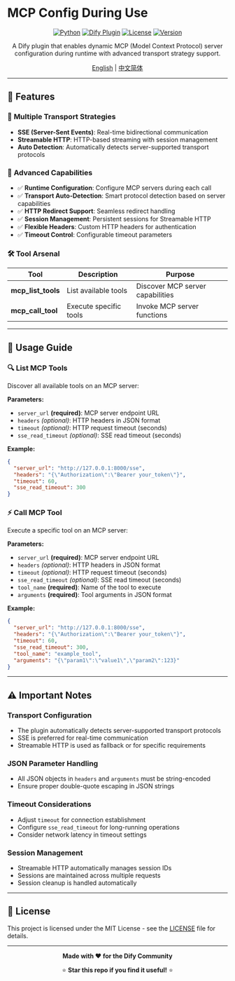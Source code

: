 # MCP Config During Use

<div align="center">

[![Python](https://img.shields.io/badge/Python-3.12+-blue.svg)](https://python.org)
[![Dify Plugin](https://img.shields.io/badge/Dify-Plugin-green.svg)](https://dify.ai)
[![License](https://img.shields.io/badge/License-MIT-yellow.svg)](LICENSE)
[![Version](https://img.shields.io/badge/Version-1.0.0-red.svg)](https://github.com/your-repo/releases)

A Dify plugin that enables dynamic MCP (Model Context Protocol) server configuration during runtime with advanced transport strategy support.

[English](#english) | [中文简体](README_zh.md)

</div>

---

## 🚀 Features

### 🔄 **Multiple Transport Strategies**
- **SSE (Server-Sent Events)**: Real-time bidirectional communication
- **Streamable HTTP**: HTTP-based streaming with session management
- **Auto Detection**: Automatically detects server-supported transport protocols

### 🔧 **Advanced Capabilities**
- ✅ **Runtime Configuration**: Configure MCP servers during each call
- ✅ **Transport Auto-Detection**: Smart protocol detection based on server capabilities
- ✅ **HTTP Redirect Support**: Seamless redirect handling
- ✅ **Session Management**: Persistent sessions for Streamable HTTP
- ✅ **Flexible Headers**: Custom HTTP headers for authentication
- ✅ **Timeout Control**: Configurable timeout parameters

### 🛠 **Tool Arsenal**
| Tool | Description | Purpose |
|------|-------------|---------|
| **mcp_list_tools** | List available tools | Discover MCP server capabilities |
| **mcp_call_tool** | Execute specific tools | Invoke MCP server functions |

---

## 📖 Usage Guide

### 🔍 **List MCP Tools**

Discover all available tools on an MCP server:

**Parameters:**
- `server_url` **(required)**: MCP server endpoint URL
- `headers` *(optional)*: HTTP headers in JSON format
- `timeout` *(optional)*: HTTP request timeout (seconds)
- `sse_read_timeout` *(optional)*: SSE read timeout (seconds)

**Example:**
```json
{
  "server_url": "http://127.0.0.1:8000/sse",
  "headers": "{\"Authorization\":\"Bearer your_token\"}",
  "timeout": 60,
  "sse_read_timeout": 300
}
```

### ⚡ **Call MCP Tool**

Execute a specific tool on an MCP server:

**Parameters:**
- `server_url` **(required)**: MCP server endpoint URL
- `headers` *(optional)*: HTTP headers in JSON format
- `timeout` *(optional)*: HTTP request timeout (seconds)
- `sse_read_timeout` *(optional)*: SSE read timeout (seconds)
- `tool_name` **(required)**: Name of the tool to execute
- `arguments` **(required)**: Tool arguments in JSON format

**Example:**
```json
{
  "server_url": "http://127.0.0.1:8000/sse",
  "headers": "{\"Authorization\":\"Bearer your_token\"}",
  "timeout": 60,
  "sse_read_timeout": 300,
  "tool_name": "example_tool",
  "arguments": "{\"param1\":\"value1\",\"param2\":123}"
}
```

---

## ⚠️ **Important Notes**

### **Transport Configuration**
- The plugin automatically detects server-supported transport protocols
- SSE is preferred for real-time communication
- Streamable HTTP is used as fallback or for specific requirements

### **JSON Parameter Handling**
- All JSON objects in `headers` and `arguments` must be string-encoded
- Ensure proper double-quote escaping in JSON strings

### **Timeout Considerations**
- Adjust `timeout` for connection establishment
- Configure `sse_read_timeout` for long-running operations
- Consider network latency in timeout settings

### **Session Management**
- Streamable HTTP automatically manages session IDs
- Sessions are maintained across multiple requests
- Session cleanup is handled automatically

---

## 📄 **License**

This project is licensed under the MIT License - see the [LICENSE](LICENSE) file for details.

---

<div align="center">

**Made with ❤️ for the Dify Community**

⭐ **Star this repo if you find it useful!** ⭐

</div> 
